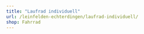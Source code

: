 ```yaml
---
title: "Laufrad individuell"
url: /leinfelden-echterdingen/laufrad-individuell/
shop: Fahrrad
---
```

